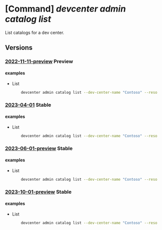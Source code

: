 # [Command] _devcenter admin catalog list_

List catalogs for a dev center.

## Versions

### [2022-11-11-preview](/Resources/mgmt-plane/L3N1YnNjcmlwdGlvbnMve30vcmVzb3VyY2Vncm91cHMve30vcHJvdmlkZXJzL21pY3Jvc29mdC5kZXZjZW50ZXIvZGV2Y2VudGVycy97fS9jYXRhbG9ncw==/2022-11-11-preview.xml) **Preview**

<!-- mgmt-plane /subscriptions/{}/resourcegroups/{}/providers/microsoft.devcenter/devcenters/{}/catalogs 2022-11-11-preview -->

#### examples

- List
    ```bash
        devcenter admin catalog list --dev-center-name "Contoso" --resource-group "rg1"
    ```

### [2023-04-01](/Resources/mgmt-plane/L3N1YnNjcmlwdGlvbnMve30vcmVzb3VyY2Vncm91cHMve30vcHJvdmlkZXJzL21pY3Jvc29mdC5kZXZjZW50ZXIvZGV2Y2VudGVycy97fS9jYXRhbG9ncw==/2023-04-01.xml) **Stable**

<!-- mgmt-plane /subscriptions/{}/resourcegroups/{}/providers/microsoft.devcenter/devcenters/{}/catalogs 2023-04-01 -->

#### examples

- List
    ```bash
        devcenter admin catalog list --dev-center-name "Contoso" --resource-group "rg1"
    ```

### [2023-06-01-preview](/Resources/mgmt-plane/L3N1YnNjcmlwdGlvbnMve30vcmVzb3VyY2Vncm91cHMve30vcHJvdmlkZXJzL21pY3Jvc29mdC5kZXZjZW50ZXIvZGV2Y2VudGVycy97fS9jYXRhbG9ncw==/2023-06-01-preview.xml) **Stable**

<!-- mgmt-plane /subscriptions/{}/resourcegroups/{}/providers/microsoft.devcenter/devcenters/{}/catalogs 2023-06-01-preview -->

#### examples

- List
    ```bash
        devcenter admin catalog list --dev-center-name "Contoso" --resource-group "rg1"
    ```

### [2023-10-01-preview](/Resources/mgmt-plane/L3N1YnNjcmlwdGlvbnMve30vcmVzb3VyY2Vncm91cHMve30vcHJvdmlkZXJzL21pY3Jvc29mdC5kZXZjZW50ZXIvZGV2Y2VudGVycy97fS9jYXRhbG9ncw==/2023-10-01-preview.xml) **Stable**

<!-- mgmt-plane /subscriptions/{}/resourcegroups/{}/providers/microsoft.devcenter/devcenters/{}/catalogs 2023-10-01-preview -->

#### examples

- List
    ```bash
        devcenter admin catalog list --dev-center-name "Contoso" --resource-group "rg1"
    ```
